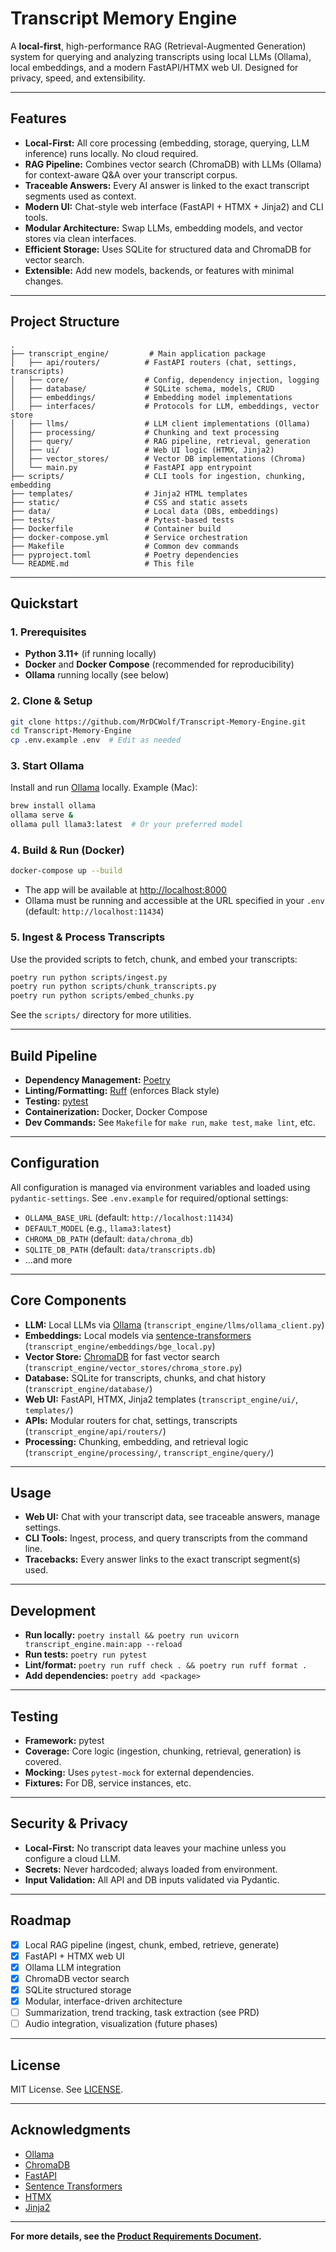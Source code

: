 # Transcript Memory Engine

A **local-first**, high-performance RAG (Retrieval-Augmented Generation) system for querying and analyzing transcripts using local LLMs (Ollama), local embeddings, and a modern FastAPI/HTMX web UI. Designed for privacy, speed, and extensibility.

---

## Features

- **Local-First:** All core processing (embedding, storage, querying, LLM inference) runs locally. No cloud required.
- **RAG Pipeline:** Combines vector search (ChromaDB) with LLMs (Ollama) for context-aware Q&A over your transcript corpus.
- **Traceable Answers:** Every AI answer is linked to the exact transcript segments used as context.
- **Modern UI:** Chat-style web interface (FastAPI + HTMX + Jinja2) and CLI tools.
- **Modular Architecture:** Swap LLMs, embedding models, and vector stores via clean interfaces.
- **Efficient Storage:** Uses SQLite for structured data and ChromaDB for vector search.
- **Extensible:** Add new models, backends, or features with minimal changes.

---

## Project Structure

```
.
├── transcript_engine/         # Main application package
│   ├── api/routers/          # FastAPI routers (chat, settings, transcripts)
│   ├── core/                 # Config, dependency injection, logging
│   ├── database/             # SQLite schema, models, CRUD
│   ├── embeddings/           # Embedding model implementations
│   ├── interfaces/           # Protocols for LLM, embeddings, vector store
│   ├── llms/                 # LLM client implementations (Ollama)
│   ├── processing/           # Chunking and text processing
│   ├── query/                # RAG pipeline, retrieval, generation
│   ├── ui/                   # Web UI logic (HTMX, Jinja2)
│   ├── vector_stores/        # Vector DB implementations (Chroma)
│   └── main.py               # FastAPI app entrypoint
├── scripts/                  # CLI tools for ingestion, chunking, embedding
├── templates/                # Jinja2 HTML templates
├── static/                   # CSS and static assets
├── data/                     # Local data (DBs, embeddings)
├── tests/                    # Pytest-based tests
├── Dockerfile                # Container build
├── docker-compose.yml        # Service orchestration
├── Makefile                  # Common dev commands
├── pyproject.toml            # Poetry dependencies
└── README.md                 # This file
```

---

## Quickstart

### 1. Prerequisites

- **Python 3.11+** (if running locally)
- **Docker** and **Docker Compose** (recommended for reproducibility)
- **Ollama** running locally (see below)

### 2. Clone & Setup

```bash
git clone https://github.com/MrDCWolf/Transcript-Memory-Engine.git
cd Transcript-Memory-Engine
cp .env.example .env  # Edit as needed
```

### 3. Start Ollama

Install and run [Ollama](https://ollama.com/) locally. Example (Mac):

```bash
brew install ollama
ollama serve &
ollama pull llama3:latest  # Or your preferred model
```

### 4. Build & Run (Docker)

```bash
docker-compose up --build
```

- The app will be available at [http://localhost:8000](http://localhost:8000)
- Ollama must be running and accessible at the URL specified in your `.env` (default: `http://localhost:11434`)

### 5. Ingest & Process Transcripts

Use the provided scripts to fetch, chunk, and embed your transcripts:

```bash
poetry run python scripts/ingest.py
poetry run python scripts/chunk_transcripts.py
poetry run python scripts/embed_chunks.py
```

See the `scripts/` directory for more utilities.

---

## Build Pipeline

- **Dependency Management:** [Poetry](https://python-poetry.org/)
- **Linting/Formatting:** [Ruff](https://docs.astral.sh/ruff/) (enforces Black style)
- **Testing:** [pytest](https://docs.pytest.org/)
- **Containerization:** Docker, Docker Compose
- **Dev Commands:** See `Makefile` for `make run`, `make test`, `make lint`, etc.

---

## Configuration

All configuration is managed via environment variables and loaded using `pydantic-settings`. See `.env.example` for required/optional settings:

- `OLLAMA_BASE_URL` (default: `http://localhost:11434`)
- `DEFAULT_MODEL` (e.g., `llama3:latest`)
- `CHROMA_DB_PATH` (default: `data/chroma_db`)
- `SQLITE_DB_PATH` (default: `data/transcripts.db`)
- ...and more

---

## Core Components

- **LLM:** Local LLMs via [Ollama](https://ollama.com/) (`transcript_engine/llms/ollama_client.py`)
- **Embeddings:** Local models via [sentence-transformers](https://www.sbert.net/) (`transcript_engine/embeddings/bge_local.py`)
- **Vector Store:** [ChromaDB](https://www.trychroma.com/) for fast vector search (`transcript_engine/vector_stores/chroma_store.py`)
- **Database:** SQLite for transcripts, chunks, and chat history (`transcript_engine/database/`)
- **Web UI:** FastAPI, HTMX, Jinja2 templates (`transcript_engine/ui/`, `templates/`)
- **APIs:** Modular routers for chat, settings, transcripts (`transcript_engine/api/routers/`)
- **Processing:** Chunking, embedding, and retrieval logic (`transcript_engine/processing/`, `transcript_engine/query/`)

---

## Usage

- **Web UI:** Chat with your transcript data, see traceable answers, manage settings.
- **CLI Tools:** Ingest, process, and query transcripts from the command line.
- **Tracebacks:** Every answer links to the exact transcript segment(s) used.

---

## Development

- **Run locally:** `poetry install && poetry run uvicorn transcript_engine.main:app --reload`
- **Run tests:** `poetry run pytest`
- **Lint/format:** `poetry run ruff check . && poetry run ruff format .`
- **Add dependencies:** `poetry add <package>`

---

## Testing

- **Framework:** pytest
- **Coverage:** Core logic (ingestion, chunking, retrieval, generation) is covered.
- **Mocking:** Uses `pytest-mock` for external dependencies.
- **Fixtures:** For DB, service instances, etc.

---

## Security & Privacy

- **Local-First:** No transcript data leaves your machine unless you configure a cloud LLM.
- **Secrets:** Never hardcoded; always loaded from environment.
- **Input Validation:** All API and DB inputs validated via Pydantic.

---

## Roadmap

- [x] Local RAG pipeline (ingest, chunk, embed, retrieve, generate)
- [x] FastAPI + HTMX web UI
- [x] Ollama LLM integration
- [x] ChromaDB vector search
- [x] SQLite structured storage
- [x] Modular, interface-driven architecture
- [ ] Summarization, trend tracking, task extraction (see PRD)
- [ ] Audio integration, visualization (future phases)

---

## License

MIT License. See [LICENSE](LICENSE).

---

## Acknowledgments

- [Ollama](https://ollama.com/)
- [ChromaDB](https://www.trychroma.com/)
- [FastAPI](https://fastapi.tiangolo.com/)
- [Sentence Transformers](https://www.sbert.net/)
- [HTMX](https://htmx.org/)
- [Jinja2](https://jinja.palletsprojects.com/)

---

**For more details, see the [Product Requirements Document](transcript_memory_engine_prd.md).** 